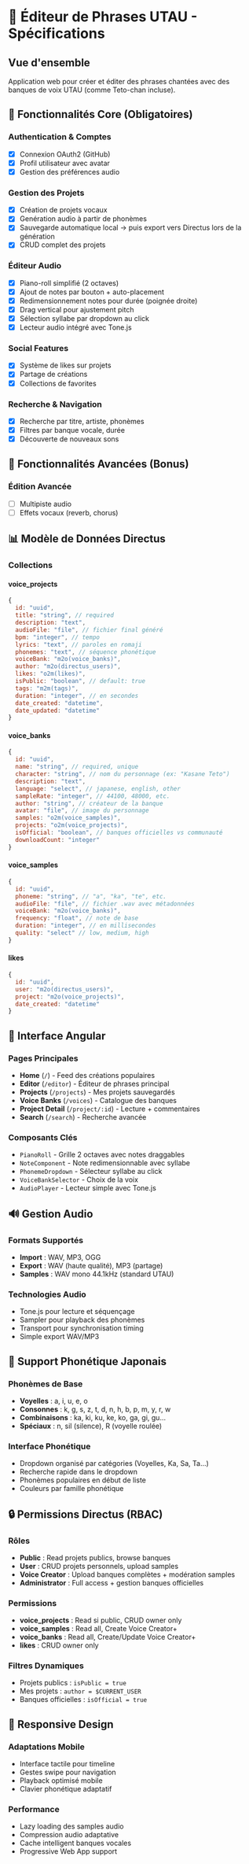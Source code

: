 # 🎵 Éditeur de Phrases UTAU - Spécifications

## Vue d'ensemble
Application web pour créer et éditer des phrases chantées avec des banques de voix UTAU (comme Teto-chan incluse).

## 🎯 Fonctionnalités Core (Obligatoires)

### Authentication & Comptes
- [x] Connexion OAuth2 (GitHub)
- [x] Profil utilisateur avec avatar
- [x] Gestion des préférences audio

### Gestion des Projets
- [x] Création de projets vocaux
- [x] Genération audio à partir de phonèmes
- [x] Sauvegarde automatique local -> puis export vers Directus lors de la génération
- [x] CRUD complet des projets

### Éditeur Audio
- [x] Piano-roll simplifié (2 octaves)
- [x] Ajout de notes par bouton + auto-placement
- [x] Redimensionnement notes pour durée (poignée droite)
- [x] Drag vertical pour ajustement pitch
- [x] Sélection syllabe par dropdown au click
- [x] Lecteur audio intégré avec Tone.js

### Social Features  
- [x] Système de likes sur projets
- [x] Partage de créations
- [x] Collections de favorites

### Recherche & Navigation
- [x] Recherche par titre, artiste, phonèmes
- [x] Filtres par banque vocale, durée
- [x] Découverte de nouveaux sons

## 🚀 Fonctionnalités Avancées (Bonus)

### Édition Avancée
- [ ] Multipiste audio
- [ ] Effets vocaux (reverb, chorus)

## 📊 Modèle de Données Directus

### Collections

#### voice_projects
```javascript
{
  id: "uuid",
  title: "string", // required
  description: "text",
  audioFile: "file", // fichier final généré
  bpm: "integer", // tempo
  lyrics: "text", // paroles en romaji
  phonemes: "text", // séquence phonétique
  voiceBank: "m2o(voice_banks)",
  author: "m2o(directus_users)",
  likes: "o2m(likes)",
  isPublic: "boolean", // default: true
  tags: "m2m(tags)",
  duration: "integer", // en secondes
  date_created: "datetime",
  date_updated: "datetime"
}
```

#### voice_banks
```javascript
{
  id: "uuid",
  name: "string", // required, unique
  character: "string", // nom du personnage (ex: "Kasane Teto")
  description: "text",
  language: "select", // japanese, english, other
  sampleRate: "integer", // 44100, 48000, etc.
  author: "string", // créateur de la banque
  avatar: "file", // image du personnage
  samples: "o2m(voice_samples)",
  projects: "o2m(voice_projects)",
  isOfficial: "boolean", // banques officielles vs communauté
  downloadCount: "integer"
}
```

#### voice_samples
```javascript
{
  id: "uuid",
  phoneme: "string", // "a", "ka", "te", etc.
  audioFile: "file", // fichier .wav avec métadonnées
  voiceBank: "m2o(voice_banks)",
  frequency: "float", // note de base
  duration: "integer", // en millisecondes
  quality: "select" // low, medium, high
}
```

#### likes
```javascript
{
  id: "uuid",
  user: "m2o(directus_users)",
  project: "m2o(voice_projects)",
  date_created: "datetime"
}
```

## 🎨 Interface Angular

### Pages Principales
- **Home** (`/`) - Feed des créations populaires
- **Editor** (`/editor`) - Éditeur de phrases principal
- **Projects** (`/projects`) - Mes projets sauvegardés
- **Voice Banks** (`/voices`) - Catalogue des banques
- **Project Detail** (`/project/:id`) - Lecture + commentaires
- **Search** (`/search`) - Recherche avancée

### Composants Clés
- `PianoRoll` - Grille 2 octaves avec notes draggables
- `NoteComponent` - Note redimensionnable avec syllabe
- `PhonemeDropdown` - Sélecteur syllabe au click
- `VoiceBankSelector` - Choix de la voix
- `AudioPlayer` - Lecteur simple avec Tone.js

## 🔊 Gestion Audio

### Formats Supportés
- **Import** : WAV, MP3, OGG
- **Export** : WAV (haute qualité), MP3 (partage)
- **Samples** : WAV mono 44.1kHz (standard UTAU)

### Technologies Audio
- Tone.js pour lecture et séquençage
- Sampler pour playback des phonèmes
- Transport pour synchronisation timing
- Simple export WAV/MP3

## 🗾 Support Phonétique Japonais

### Phonèmes de Base
- **Voyelles** : a, i, u, e, o
- **Consonnes** : k, g, s, z, t, d, n, h, b, p, m, y, r, w
- **Combinaisons** : ka, ki, ku, ke, ko, ga, gi, gu...
- **Spéciaux** : n, sil (silence), R (voyelle roulée)

### Interface Phonétique
- Dropdown organisé par catégories (Voyelles, Ka, Sa, Ta...)
- Recherche rapide dans le dropdown
- Phonèmes populaires en début de liste
- Couleurs par famille phonétique

## 🔒 Permissions Directus (RBAC)

### Rôles
- **Public** : Read projets publics, browse banques
- **User** : CRUD projets personnels, upload samples
- **Voice Creator** : Upload banques complètes + modération samples
- **Administrator** : Full access + gestion banques officielles

### Permissions
- **voice_projects** : Read si public, CRUD owner only
- **voice_samples** : Read all, Create Voice Creator+
- **voice_banks** : Read all, Create/Update Voice Creator+
- **likes** : CRUD owner only

### Filtres Dynamiques
- Projets publics : `isPublic = true`
- Mes projets : `author = $CURRENT_USER`
- Banques officielles : `isOfficial = true`

## 📱 Responsive Design

### Adaptations Mobile
- Interface tactile pour timeline
- Gestes swipe pour navigation
- Playback optimisé mobile
- Clavier phonétique adaptatif

### Performance
- Lazy loading des samples audio
- Compression audio adaptative  
- Cache intelligent banques vocales
- Progressive Web App support
